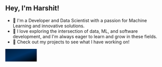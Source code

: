 
## Hey, I'm Harshit!

- 🔭 I'm a Developer and Data Scientist with a passion for Machine Learning and innovative solutions.
- 🌱  I love exploring the intersection of data, ML, and software development, and I'm always eager to learn and grow in these fields.
- 💬 Check out my projects to see what I have working on!
<!--
**harshitjiandani/harshitjiandani** is a ✨ _special_ ✨ repository because its `README.md` (this file) appears on your GitHub profile.

Here are some ideas to get you started:


-->


<div style="width: 99px; height: 50px; overflow: hidden;">
  <img src="https://raw.githubusercontent.com/harshitjiandani/harshitjiandani/main/svgviewer-output.svg" style="width: 100%; height: 80%;>
</div>



  ![Snake animation](https://github.com/harshitjiandani/harshitjiandani/output/snake.svg)





###

<img src="https://raw.githubusercontent.com/harshitjiandani/harshitjiandani/output/snake.svg" alt="Snake animation" />

###




